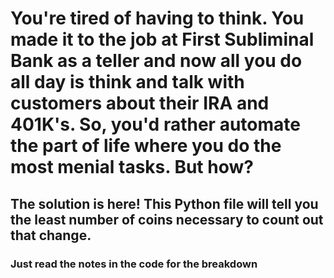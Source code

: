 # You're tired of having to think. You made it to the job at First Subliminal Bank as a teller and now all you do all day is think and talk with customers about their IRA and 401K's. So, you'd rather automate the part of life where you do the most menial tasks. But how?
## The solution is here! This Python file will tell you the least number of coins necessary to count out that change.
### Just read the notes in the code for the breakdown

